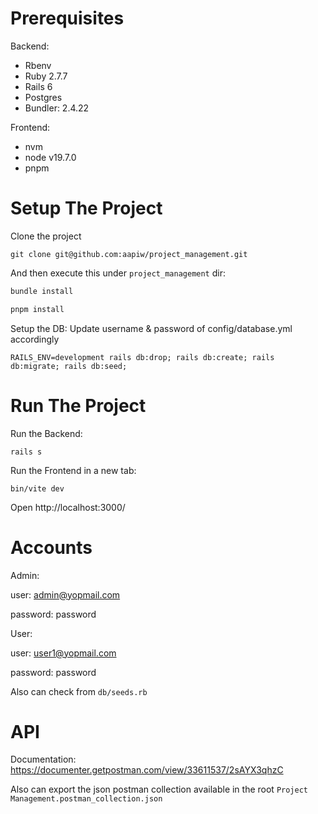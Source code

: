 
# Prerequisites
Backend:
- Rbenv
- Ruby 2.7.7
- Rails 6
- Postgres
- Bundler: 2.4.22

Frontend:
- nvm
- node v19.7.0
- pnpm

# Setup The Project
Clone the project
```
git clone git@github.com:aapiw/project_management.git
```

And then execute this under `project_management` dir:
```bash
bundle install
```

```bash
pnpm install
```

Setup the DB:
Update username & password of config/database.yml accordingly

```
RAILS_ENV=development rails db:drop; rails db:create; rails db:migrate; rails db:seed;
```

# Run The Project
Run the Backend:
```
rails s
```

Run the Frontend in a new tab:
```
bin/vite dev
```

Open http://localhost:3000/

# Accounts
Admin:

user: admin@yopmail.com

password: password

User:

user: user1@yopmail.com

password: password

Also can check from `db/seeds.rb`

# API
Documentation:
https://documenter.getpostman.com/view/33611537/2sAYX3qhzC

Also can export the json postman collection available in the root
`Project Management.postman_collection.json`